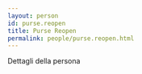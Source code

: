 ```yaml
---
layout: person
id: purse.reopen
title: Purse Reopen
permalink: people/purse.reopen.html
---
```


Dettagli della persona